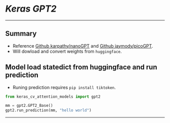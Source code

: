 # ___Keras GPT2___
***

## Summary
  - Reference [Github karpathy/nanoGPT](https://github.com/karpathy/nanoGPT) and [Github jaymody/picoGPT](https://github.com/jaymody/picoGPT).
  - Will dowload and convert weights from `huggingface`.
## Model load statedict from huggingface and run prediction
  - Runing prediction requires `pip install tiktoken`.
  ```py
  from keras_cv_attention_models import gpt2

  mm = gpt2.GPT2_Base()
  gpt2.run_prediction(mm, "hello world")
  ```
***
